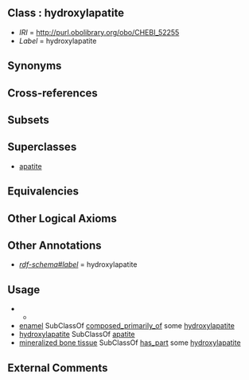 
## Class : hydroxylapatite

 * *IRI* = http://purl.obolibrary.org/obo/CHEBI_52255
 * *Label* = hydroxylapatite

## Synonyms


## Cross-references


## Subsets


## Superclasses

 * [apatite](../../CHEBI/54/CHEBI_52254.md)

## Equivalencies


## Other Logical Axioms


## Other Annotations

 * *[rdf-schema#label](../../el/rdf-schema#label.md)* = hydroxylapatite

## Usage

 * -
 * [enamel](../../UBERON/52/UBERON_0001752.md) SubClassOf [composed_primarily_of](../../RO/73/RO_0002473.md) some [hydroxylapatite](../../CHEBI/55/CHEBI_52255.md)
 * [hydroxylapatite](../../CHEBI/55/CHEBI_52255.md) SubClassOf [apatite](../../CHEBI/54/CHEBI_52254.md)
 * [mineralized bone tissue](../../UBERON/15/UBERON_4000115.md) SubClassOf [has_part](../../BFO/51/BFO_0000051.md) some [hydroxylapatite](../../CHEBI/55/CHEBI_52255.md)

## External Comments

